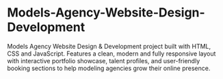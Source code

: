 # Models-Agency-Website-Design-Development
Models Agency Website Design &amp; Development project built with HTML, CSS and JavaScript. Features a clean, modern and fully responsive layout with interactive portfolio showcase, talent profiles, and user-friendly booking sections to help modeling agencies grow their online presence.
